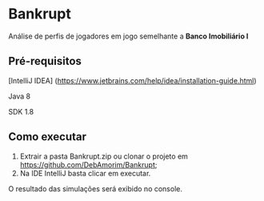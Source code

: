 # Bankrupt
Análise de perfis de jogadores em jogo semelhante a **Banco Imobiliário I**

## Pré-requisitos

[IntelliJ IDEA] (https://www.jetbrains.com/help/idea/installation-guide.html)
 
Java 8

SDK 1.8

## Como executar

1. Extrair a pasta Bankrupt.zip ou clonar o projeto em <https://github.com/DebAmorim/Bankrupt>;
2. Na IDE IntelliJ basta clicar em executar.

O resultado das simulações será exibido no console.

